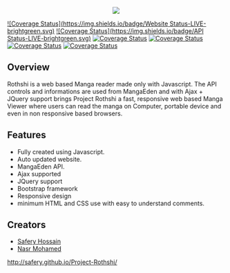 <p align="center">
<a name="top" href="http://safery.github.io/Project-Rothshi/"><img src="http://i.imgur.com/JiADAhQ.png"></a>
</p>

[![Coverage Status](https://img.shields.io/badge/Website Status-LIVE-brightgreen.svg)](#)
[![Coverage Status](https://img.shields.io/badge/API Status-LIVE-brightgreen.svg)](#)
[![Coverage Status](https://img.shields.io/badge/Manga-19695%2B-green.svg)](#)
[![Coverage Status](https://img.shields.io/badge/Version-0.80%20--%20Pre--Beta-yellow.svg)](#)
[![Coverage Status](https://img.shields.io/badge/Development-On--Going-brightgreen.svg)](#)
[![Coverage Status](https://img.shields.io/badge/PHP-False-red.svg)](#)

## Overview

Rothshi is a web based Manga reader made only with Javascript. The API controls and informations are used from MangaEden and with Ajax + JQuery support brings Project Rothshi a fast, responsive web based Manga Viewer where users can read the manga on Computer, portable device and even in non responsive based browsers.

## Features
- Fully created using Javascript.
- Auto updated website.
- MangaEden API.
- Ajax supported
- JQuery support
- Bootstrap framework
- Responsive design
- minimum HTML and CSS use with easy to understand comments.

## Creators
- [Safery Hossain](https://github.com/Safery)
- [Nasr Mohamed](https://github.com/fukouda)

http://safery.github.io/Project-Rothshi/
